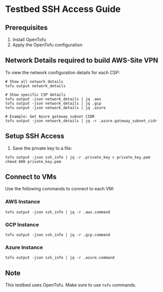 # Testbed SSH Access Guide

## Prerequisites

1. Install OpenTofu
2. Apply the OpenTofu configuration

## Network Details required to build AWS-Site VPN

To view the network configuration details for each CSP:

```shell
# Show all network details
tofu output network_details
```

```shell
# Show specific CSP details
tofu output -json network_details | jq .aws
tofu output -json network_details | jq .gcp
tofu output -json network_details | jq .azure

# Example: Get Azure gateway subnet CIDR
tofu output -json network_details | jq -r .azure.gateway_subnet_cidr
```

## Setup SSH Access

1. Save the private key to a file:

```shell
tofu output -json ssh_info | jq -r .private_key > private_key.pem
chmod 600 private_key.pem
```

## Connect to VMs

Use the following commands to connect to each VM:

### AWS Instance

```shell
tofu output -json ssh_info | jq -r .aws.command
```

### GCP Instance

```shell
tofu output -json ssh_info | jq -r .gcp.command
```

### Azure Instance

```shell
tofu output -json ssh_info | jq -r .azure.command
```

## Note

This testbed uses OpenTofu. Make sure to use `tofu` commands.
